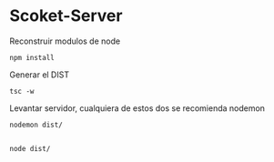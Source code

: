 # Scoket-Server

Reconstruir modulos de node
```
npm install
```

Generar el DIST
```
tsc -w
```

Levantar servidor, cualquiera de estos dos se recomienda nodemon

```
nodemon dist/


node dist/
```